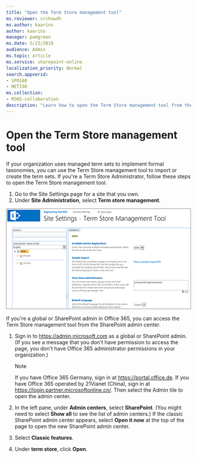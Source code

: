 ```yaml
---
title: "Open the Term Store management tool"
ms.reviewer: vrchowdh
ms.author: kaarins
author: kaarins
manager: pamgreen
ms.date: 5/22/2018
audience: Admin
ms.topic: article
ms.service: sharepoint-online
localization_priority: Normal
search.appverid:
- SPO160
- MET150
ms.collection:  
- M365-collaboration
description: "Learn how to open the Term Store management tool from the Site Settings page or the SharePoint admin center."
---
```


# Open the Term Store management tool

If your organization uses managed term sets to implement formal taxonomies, you can use the Term Store management tool to import or create the term sets. If you're a Term Store Administrator, follow these steps to open the Term Store management tool.
  
1. Go to the Site Settings page for a site that you own.
2. Under **Site Administration**, select **Term store management**.


![The Term Store Management Tool.](media/ba6c6939-f19a-4808-9156-499b05af5380.png)

If you're a global or SharePoint admin in Office 365, you can access the Term Store management tool from the SharePoint admin center. 


1. Sign in to https://admin.microsoft.com as a global or SharePoint admin. (If you see a message that you don't have permission to access the page, you don't have Office 365 administrator permissions in your organization.)
    
    > [!NOTE]
    > If you have Office 365 Germany, sign in at https://portal.office.de. If you have Office 365 operated by 21Vianet (China), sign in at https://login.partner.microsoftonline.cn/. Then select the Admin tile to open the admin center.  

2. In the left pane, under **Admin centers**, select **SharePoint**. (You might need to select **Show all** to see the list of admin centers.) If the classic SharePoint admin center appears, select **Open it now** at the top of the page to open the new SharePoint admin center.
      
3. Select **Classic features**.
 
4. Under **term store**, click **Open**.

   



